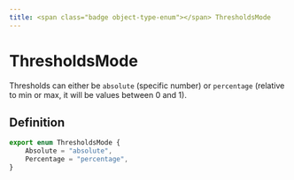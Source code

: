 ```yaml
---
title: <span class="badge object-type-enum"></span> ThresholdsMode
---
```

# <span class="badge object-type-enum"></span> ThresholdsMode

Thresholds can either be `absolute` (specific number) or `percentage` (relative to min or max, it will be values between 0 and 1).

## Definition

```typescript
export enum ThresholdsMode {
	Absolute = "absolute",
	Percentage = "percentage",
}

```
